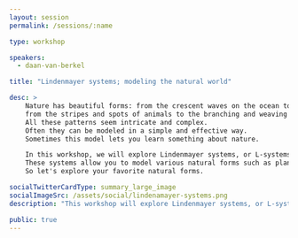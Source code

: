 ```yaml
---
layout: session
permalink: /sessions/:name

type: workshop

speakers:
  - daan-van-berkel

title: "Lindenmayer systems; modeling the natural world"

desc: >
    Nature has beautiful forms: from the crescent waves on the ocean to the beautiful wings of certain butterflies;
    from the stripes and spots of animals to the branching and weaving of plants and trees.
    All these patterns seem intricate and complex.
    Often they can be modeled in a simple and effective way.
    Sometimes this model lets you learn something about nature.

    In this workshop, we will explore Lindenmayer systems, or L-systems.
    These systems allow you to model various natural forms such as plants and it offers a playground for certain type of fractals.
    So let's explore your favorite natural forms.

socialTwitterCardType: summary_large_image
socialImageSrc: /assets/social/lindenamayer-systems.png
description: "This workshop will explore Lindenmayer systems, or L-systems."

public: true
---
```

